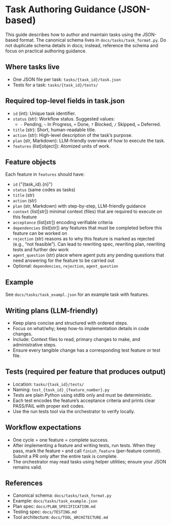 # Task Authoring Guidance (JSON-based)

This guide describes how to author and maintain tasks using the JSON-based format. The canonical schema lives in `docs/tasks/task_format.py`. Do not duplicate schema details in docs; instead, reference the schema and focus on practical authoring guidance.

## Where tasks live
- One JSON file per task: `tasks/{task_id}/task.json`
- Tests for a task: `tasks/{task_id}/tests/`

## Required top-level fields in task.json
- `id` (int): Unique task identifier.
- `status` (str): Workflow status. Suggested values:
  - `-` Pending, `~` In Progress, `+` Done, `?` Blocked, `/` Skipped, `=` Deferred.
- `title` (str): Short, human-readable title.
- `action` (str): High-level description of the task’s purpose.
- `plan` (str, Markdown): LLM-friendly overview of how to execute the task.
- `features` (list[object]): Atomized units of work.

## Feature objects
Each feature in `features` should have:
- `id` ("{task_id}.{n}")
- `status` (same codes as tasks)
- `title` (str)
- `action` (str)
- `plan` (str, Markdown) with step-by-step, LLM-friendly guidance
- `context` (list[str]) minimal context (files) that are required to execute on this feature
- `acceptance` (list[str]) encoding verifiable criteria
- `dependencies` (list[str]) any features that must be completed before this feature can be worked on
- `rejection` (str) reasons as to why this feature is marked as rejected (e.g., “not feasible”). Can lead to rewriting spec, rewriting plan, rewriting tests and further dev work
- `agent_question` (str) place where agent puts any pending questions that need answering for the feature to be carried out
- Optional: `dependencies`, `rejection`, `agent_question`

## Example
See `docs/tasks/task_exampl.json` for an example task with features.

## Writing plans (LLM-friendly)
- Keep plans concise and structured with ordered steps.
- Focus on what/why; keep how-to implementation details in code changes.
- Include: Context files to read, primary changes to make, and administrative steps.
- Ensure every tangible change has a corresponding test feature or test file.

## Tests (required per feature that produces output)
- Location: `tasks/{task_id}/tests/`
- Naming: `test_{task_id}_{feature_number}.py`
- Tests are plain Python using stdlib only and must be deterministic.
- Each test encodes the feature’s acceptance criteria and prints clear PASS/FAIL with proper exit codes.
- Use the run tests tool via the orchestrator to verify locally.

## Workflow expectations
- One cycle = one feature = complete success.
- After implementing a feature and writing tests, run tests. When they pass, mark the feature `+` and call `finish_feature` (per-feature commit). Submit a PR only after the entire task is complete.
- The orchestrator may read tasks using helper utilities; ensure your JSON remains valid.

## References
- Canonical schema: `docs/tasks/task_format.py`
- Example: `docs/tasks/task_example.json`
- Plan spec: `docs/PLAN_SPECIFICATION.md`
- Testing spec: `docs/TESTING.md`
- Tool architecture: `docs/TOOL_ARCHITECTURE.md`
